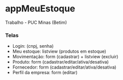 # appMeuEstoque
Trabalho - PUC Minas (Betim)

### Telas
* Login: (cnpj, senha)
* Meu estoque: listview (produtos em estoque)
* Movimentação: form (cadastrar) + listview (excluir)
* Produto: form (cadastrar/editar/ativa/desativa)
* Fornecedor: form (cadastrar/editar/ativa/desativa)
* Perfil da empresa: form (editar)
